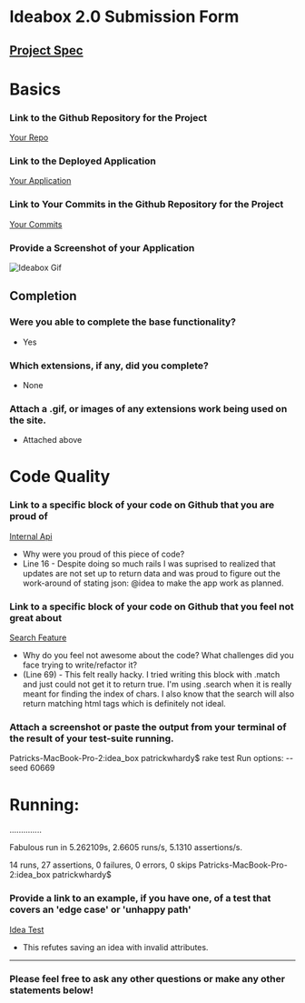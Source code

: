# Ideabox 2.0 Submission Form
[Project Spec](https://github.com/turingschool/curriculum/blob/master/source/projects/revenge_of_idea_box.markdown)
------

# Basics

### Link to the Github Repository for the Project
[Your Repo](https://github.com/patrickwhardy/idea_box)

### Link to the Deployed Application
[Your Application](https://warm-tor-16277.herokuapp.com/)

### Link to Your Commits in the Github Repository for the Project
[Your Commits](https://github.com/patrickwhardy/idea_box/commits/master)

### Provide a Screenshot of your Application
![Ideabox Gif](http://recordit.co/XYSMrOeAnU.gif)

## Completion

### Were you able to complete the base functionality?
* Yes

### Which extensions, if any, did you complete?
* None

### Attach a .gif, or images of any extensions work being used on the site.
* Attached above
# Code Quality

### Link to a specific block of your code on Github that you are proud of
[Internal Api](https://github.com/patrickwhardy/idea_box/blob/master/app/controllers/api/v1/ideas_controller.rb)

* Why were you proud of this piece of code?
* Line 16 - Despite doing so much rails I was suprised to realized that updates are not set up to return data and was proud to figure out the work-around of stating json: @idea to make the app work as planned.

### Link to a specific block of your code on Github that you feel not great about
[Search Feature](https://github.com/patrickwhardy/idea_box/blob/master/app/assets/javascripts/ideas.js)

* Why do you feel not awesome about the code? What challenges did you face trying to write/refactor it?
* (Line 69) - This felt really hacky. I tried writing this block with .match and just could not get it to return true. I'm using .search when it is really meant for finding the index of chars. I also know that the search will also return matching html tags which is definitely not ideal.

### Attach a screenshot or paste the output from your terminal of the result of your test-suite running.

Patricks-MacBook-Pro-2:idea_box patrickwhardy$ rake test
Run options: --seed 60669

# Running:

..............

Fabulous run in 5.262109s, 2.6605 runs/s, 5.1310 assertions/s.

14 runs, 27 assertions, 0 failures, 0 errors, 0 skips
Patricks-MacBook-Pro-2:idea_box patrickwhardy$

### Provide a link to an example, if you have one, of a test that covers an 'edge case' or 'unhappy path'

[Idea Test](https://github.com/patrickwhardy/idea_box/blob/master/test/models/idea_test.rb)

* This refutes saving an idea with invalid attributes.

-----

### Please feel free to ask any other questions or make any other statements below!
